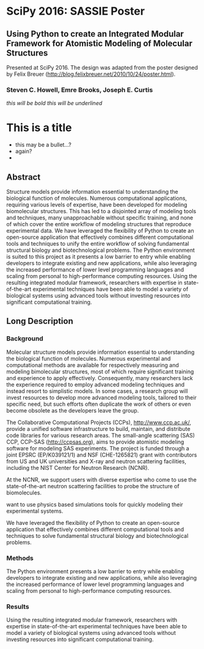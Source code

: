 # SciPy 2016: SASSIE Poster
## Using Python to create an Integrated Modular Framework for Atomistic Modeling of Molecular Structures
Presented at SciPy 2016.  The design was adapted from the poster designed by Felix Breuer (http://blog.felixbreuer.net/2010/10/24/poster.html).

### Steven C. Howell, Emre Brooks, Joseph E. Curtis

*this will be bold*
_this will be underlined_
# This is a title
- this may be a bullet...?
- again?
- 

## Abstract
Structure models provide information essential to understanding the biological function of molecules.
Numerous computational applications, requiring various levels of expertise, have been developed for modeling biomolecular structures.
This has led to a disjointed array of modeling tools and techniques, many unapproachable without specific training, and none of which cover the entire workflow of modeling structures that reproduce experimental data.
We have leveraged the flexibility of Python to create an open-source application that effectively combines different computational tools and techniques to unify the entire workflow of solving fundamental structural biology and biotechnological problems.
The Python environment is suited to this project as it presents a low barrier to entry while enabling developers to integrate existing and new applications, while also leveraging the increased performance of lower level programming languages and scaling from personal to high-performance computing resources.
Using the resulting integrated modular framework, researchers with expertise in state-of-the-art experimental techniques have been able to model a variety of biological systems using advanced tools without investing resources into significant computational training.

## Long Description
### Background
Molecular structure models provide information essential to understanding the biological function of molecules.
Numerous experimental and computational methods are available for respectively measuring and modeling bimolecular structures, most of which require significant training and experience to apply effectively.
Consequently, many researchers lack the experience required to employ advanced modeling techniques and instead resort to simplistic models.
In some cases, a research group will invest resources to develop more advanced modeling tools, tailored to their specific need, but such efforts often duplicate the work of others or even become obsolete as the developers leave the group.

The Collaborative Computational Projects (CCPs), http://www.ccp.ac.uk/, provide a unified software infrastructure to build, maintain, and distribute code libraries for various research areas.
The small-angle scattering (SAS) CCP, CCP-SAS (http://ccpsas.org), aims to provide atomistic modeling software for modeling SAS experiments.
The project is funded through a joint EPSRC (EP/K039121/1) and NSF (CHE-1265821) grant with contributors from US and UK universities and X-ray and neutron scattering facilities, including the NIST Center for Neutron Research (NCNR).

At the NCNR, we support users with diverse expertise who come to use the state-of-the-art neutron scattering facilities to probe the structure of biomolecules.

want to use physics based simulations tools for quickly modeling their experimental systems.

We have leveraged the flexibility of Python to create an open-source application that effectively combines different computational tools and techniques to solve fundamental structural biology and biotechnological problems.

### Methods
The Python environment presents a low barrier to entry while enabling developers to integrate existing and new applications, while also leveraging the increased performance of lower level programming languages and scaling from personal to high-performance computing resources.

### Results
Using the resulting integrated modular framework, researchers with expertise in state-of-the-art experimental techniques have been able to model a variety of biological systems using advanced tools without investing resources into significant computational training.

